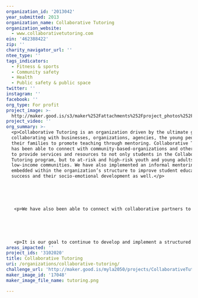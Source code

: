 ```yaml
---
organization_id: '2013042'
year_submitted: 2013
organization_name: Collaborative Tutoring
organization_website:
  - www.collaborativetutoring.com
ein: '462388422'
zip: ''
charity_navigator_url: ''
ntee_type: ''
tags_indicators:
  - Fitness & sports
  - Community safety
  - Health
  - Public safety & public space
twitter: ''
instagram: ''
facebook: ''
org_type: For profit
project_image: >-
  http://maker.good.is/s3/maker%252Fattachments%252Fproject_photos%252Fimages%252F17048%252Fdisplay%252Ftutoring.png=c570x385
project_video: ''
org_summary: >-
  <p>Collaborative Tutoring is an organization driven by the ultimate goal of
  collaborating with businesses, organizations, agencies, the young people, and
  their families to promote teaching through mentoring. Collaborative Tutoring
  has been able to connect with community-based-organizations and other agencies
  to provide services and resources to not only students in the Collaborative
  Tutoring program, but to at-risk and high-risk youth and young adults in
  low-income communities. We have also implemented an informal mentoring model
  embedded within the organization’s structure to improve student educational
  success and their socio-emotional development as well.</p>
   
   
   
   
   
   <p>We have also been able to connect with collaborative partners to provide internship opportunities within their businesses/organizations. </p>
   
   
   
   
   
   <p>It is our goal to continue to develop and implement a structured Mentoring and Internship program for our students.</p>
areas_impacted: ''
project_ids: '3102020'
title: Collaborative Tutoring
uri: /organizations/collaborative-tutoring/
challenge_url: 'http://maker.good.is/myla2050/projects/CollaborativeTutor.html'
maker_image_id: '17048'
maker_image_file_name: tutoring.png

---
```

